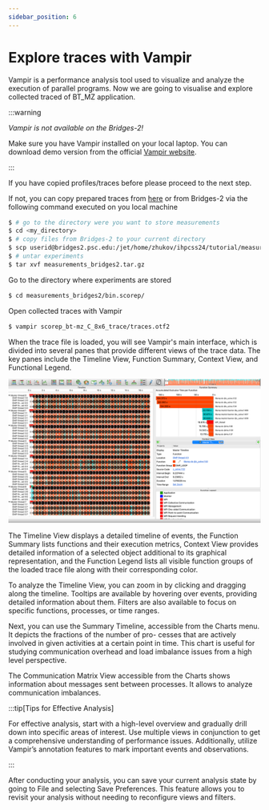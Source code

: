 ```yaml
---
sidebar_position: 6
---
```

# Explore traces with Vampir

Vampir is a performance analysis tool used to visualize and analyze the execution of parallel programs. Now we are going to visualise and explore collected traced of BT_MZ application.

:::warning

*Vampir is not available on the Bridges-2!*

Make sure you have Vampir installed on your local laptop. You can download demo version from the official [Vampir website](https://vampir.eu/downloads/demo).

:::

If you have copied profiles/traces before please proceed to the next step.

If not, you can copy prepared traces from [here](https://fz-juelich.sciebo.de/s/qBq6OrhJImHulbr) or from Bridges-2 via the following command executed on you local machine  
```bash
$ # go to the directory were you want to store measurements
$ cd <my_directory>
$ # copy files from Bridges-2 to your current directory 
$ scp userid@bridges2.psc.edu:/jet/home/zhukov/ihpcss24/tutorial/measurements_bridges2.tar.gz .
$ # untar experiments
$ tar xvf measurements_bridges2.tar.gz
```

Go to the directory where experiments are stored 
```bash
$ cd measurements_bridges2/bin.scorep/
```

Open collected traces with Vampir
```bash
$ vampir scorep_bt-mz_C_8x6_trace/traces.otf2
```
When the trace file is loaded, you will see Vampir's main interface, which is divided into several panes that provide different views of the trace data. The key panes include the Timeline View, Function Summary, Context View, and Functional Legend. 

![Vampir](vampir.png)

The Timeline View displays a detailed timeline of events, the Function Summary lists functions and their execution metrics, Context View provides detailed information of a selected object additional to its graphical representation, and the Function Legend lists all visible function groups of the loaded trace file along with their corresponding color.

To analyze the Timeline View, you can zoom in by clicking and dragging along the timeline. Tooltips are available by hovering over events, providing detailed information about them. Filters are also available to focus on specific functions, processes, or time ranges.

Next, you can use the Summary Timeline, accessible from the Charts menu. It depicts the fractions of the number of pro- cesses that are actively involved in given activities at a certain point in time. This chart is useful for studying communication overhead and load imbalance issues from a high level perspective.

The Communication Matrix View accessible from the Charts shows information about messages sent between processes. It allows to analyze communication imbalances.

:::tip[Tips for Effective Analysis]

For effective analysis, start with a high-level overview and gradually drill down into specific areas of interest. Use multiple views in conjunction to get a comprehensive understanding of performance issues. Additionally, utilize Vampir’s annotation features to mark important events and observations.

:::

After conducting your analysis, you can save your current analysis state by going to File and selecting Save Preferences. This feature allows you to revisit your analysis without needing to reconfigure views and filters.